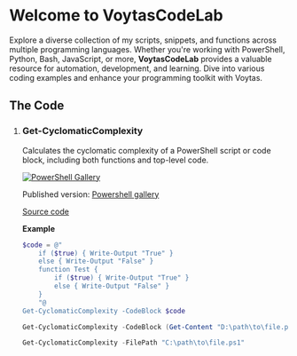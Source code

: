 # Welcome to VoytasCodeLab

Explore a diverse collection of my scripts, snippets, and functions across multiple programming languages. Whether you're working with PowerShell, Python, Bash, JavaScript, or more, **VoytasCodeLab** provides a valuable resource for automation, development, and learning. Dive into various coding examples and enhance your programming toolkit with Voytas.

## The Code

1. ### Get-CyclomaticComplexity

    Calculates the cyclomatic complexity of a PowerShell script or code block, including both functions and top-level code.

    [![PowerShell Gallery](https://img.shields.io/powershellgallery/dt/Get-CyclomaticComplexity)](https://www.powershellgallery.com/packages/Get-CyclomaticComplexity)

    Published version: [Powershell gallery](https://www.powershellgallery.com/packages/Get-CyclomaticComplexity)

    [Source code](./thecode/Get-CyclomaticComplexity.ps1)

    **Example**

    ```powershell
    $code = @"
        if ($true) { Write-Output "True" }
        else { Write-Output "False" }
        function Test {
            if ($true) { Write-Output "True" }
            else { Write-Output "False" }
        }
        "@
    Get-CyclomaticComplexity -CodeBlock $code
    ```

    ```powershell
    Get-CyclomaticComplexity -CodeBlock (Get-Content "D:\path\to\file.ps1" -raw)
    ```

    ```powershell
    Get-CyclomaticComplexity -FilePath "C:\path\to\file.ps1"
    ```
